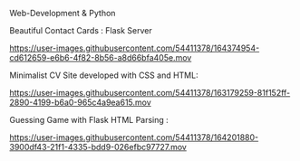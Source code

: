 Web-Development & Python

Beautiful Contact Cards : Flask Server



https://user-images.githubusercontent.com/54411378/164374954-cd612659-e6b6-4f82-8b56-a8d66bfa405e.mov



Minimalist CV Site developed with CSS and HTML:


https://user-images.githubusercontent.com/54411378/163179259-81f152ff-2890-4199-b6a0-965c4a9ea615.mov




Guessing Game with Flask HTML Parsing :



https://user-images.githubusercontent.com/54411378/164201880-3900df43-21f1-4335-bdd9-026efbc97727.mov

